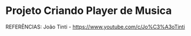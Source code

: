 # Projeto Criando Player de Musica

REFERÊNCIAS: João Tinti - https://www.youtube.com/c/Jo%C3%A3oTinti

